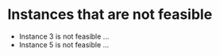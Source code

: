 # Instances that are not feasible

- Instance 3 is not feasible ...
- Instance 5 is not feasible ...
